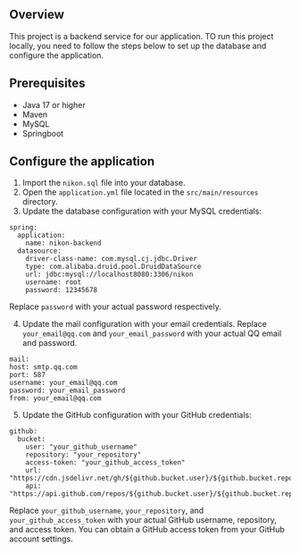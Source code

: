 ## Overview
This project is a backend service for our application. TO run this project locally, you need to follow the steps below to set up the database and configure the application.
## Prerequisites
* Java 17 or higher
* Maven
* MySQL
* Springboot

## Configure the application
1. Import the `nikon.sql` file into your database.
2. Open the `application.yml` file located in the `src/main/resources` directory.
3. Update the database configuration with your MySQL credentials:
```
spring:
  application:
    name: nikon-backend
  datasource:
    driver-class-name: com.mysql.cj.jdbc.Driver
    type: com.alibaba.druid.pool.DruidDataSource
    url: jdbc:mysql://localhost8080:3306/nikon
    username: root
    password: 12345678
```
Replace `password` with your actual password respectively.

4. Update the mail configuration with your email credentials. Replace `your_email@qq.com` and `your_email_password` with your actual QQ email and password.
```
mail:
host: smtp.qq.com
port: 587
username: your_email@qq.com
password: your_email_password
from: your_email@qq.com
```

5. Update the GitHub configuration with your GitHub credentials:
```
github:
  bucket:
    user: "your_github_username"
    repository: "your_repository"
    access-token: "your_github_access_token"
    url: "https://cdn.jsdelivr.net/gh/${github.bucket.user}/${github.bucket.repository}/"
    api: "https://api.github.com/repos/${github.bucket.user}/${github.bucket.repository}/contents/"
```
Replace `your_github_username`, `your_repository`, and `your_github_access_token` with your actual GitHub username, repository, and access token. You can obtain a GitHub access token from your GitHub account settings.